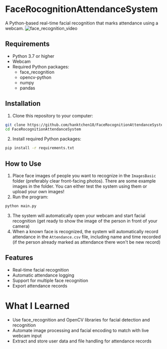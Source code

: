 # FaceRocognitionAttendanceSystem

A Python-based real-time facial recognition that marks attendance using a webcam.
![face_recognition_video](https://github.com/user-attachments/assets/9fd3d01c-15c6-4728-a54e-9d39842877b5)

## Requirements

- Python 3.7 or higher
- Webcam
- Required Python packages:
  - face_recognition
  - opencv-python
  - numpy
  - pandas

## Installation

1. Clone this repository to your computer:
```bash
git clone https://github.com/hanktchen18/FaceRocognitionAttendanceSystem.git
cd FaceRocognitionAttendanceSystem
```

2. Install required Python packages:
```bash
pip install -r requirements.txt
```

## How to Use

1. Place face images of people you want to recognize in the `ImagesBasic` folder (preferably clear front-facing photos). There are some example images in the folder. You can either test the system using them or upload your own images!
2. Run the program:
```bash
python main.py
```
3. The system will automatically open your webcam and start facial recognition (get ready to show the image of the person in front of your camera)
4. When a known face is recognized, the system will automatically record attendance in the `Attendance.csv` file, including name and time recorded (if the person already marked as attendance there won't be new record)

## Features

* Real-time facial recognition
* Automatic attendance logging
* Support for multiple face recognition
* Export attendance records

# What I Learned

* Use face_recognition and OpenCV libraries for facial detection and recognition
* Automate image processing and facial encoding to match with live webcam input
* Extract and store user data and file handling for attendance records
